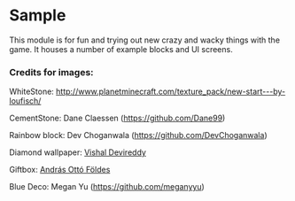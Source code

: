 # Sample

This module is for fun and trying out new crazy and wacky things with the game. It houses a number of example blocks and UI screens.

### Credits for images:

WhiteStone: http://www.planetminecraft.com/texture_pack/new-start---by-loufisch/

CementStone: Dane Claessen (https://github.com/Dane99)

Rainbow block: Dev Choganwala (https://github.com/DevChoganwala)

Diamond wallpaper: [Vishal Devireddy](https://github.com/TwoTau)

Giftbox: [András Ottó Földes](https://github.com/andriii25)

Blue Deco: Megan Yu (https://github.com/meganyyu)
